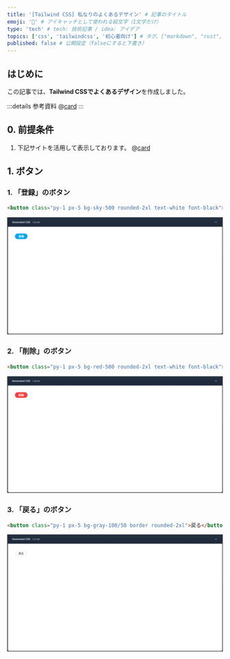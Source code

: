 ```yaml
---
title: '[Tailwind CSS] 私なりのよくあるデザイン' # 記事のタイトル
emoji: '🍃' # アイキャッチとして使われる絵文字（1文字だけ）
type: 'tech' # tech: 技術記事 / idea: アイデア
topics: ['css', 'tailwindcss', '初心者向け'] # タグ。["markdown", "rust", "aws"]のように指定する
published: false # 公開設定（falseにすると下書き）
---
```


## はじめに

この記事では、**Tailwind CSSでよくあるデザイン**を作成しました。

:::details 参考資料
@[card](https://gihyo.jp/book/2024/978-4-297-13943-8)
:::

## 0. 前提条件

1. 下記サイトを活用して表示しております。
  @[card](https://play.tailwindcss.com/)


## 1. ボタン

### 1. 「登録」のボタン

```html
<button class="py-1 px-5 bg-sky-500 rounded-2xl text-white font-black">登録</button>
```

![button01](/images/articles/tailwind-css-cheat-design/button01.png)


### 2. 「削除」のボタン

```html
<button class="py-1 px-5 bg-red-500 rounded-2xl text-white font-black">削除</button>
```

![button02](/images/articles/tailwind-css-cheat-design/button02.png)

### 3. 「戻る」のボタン

```html
<button class="py-1 px-5 bg-gray-100/50 border rounded-2xl">戻る</button>
```

![button03](/images/articles/tailwind-css-cheat-design/button03.png)
